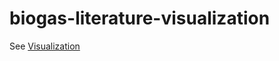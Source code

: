 # biogas-literature-visualization

See [Visualization](http://cbdavis.github.io/biogas-literature-visualization/index.html)
